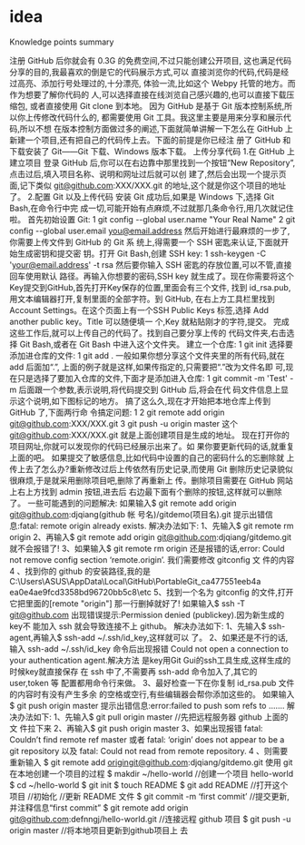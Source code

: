 idea
====

Knowledge points summary

注册 GitHub 后你就会有 0.3G 的免费空间,不过只能创建公开项目, 这也满足代码分享的目的,我最喜欢的倒是它的代码展示方式,可以 直接浏览你的代码,代码是经过高亮、添加行号处理过的,十分漂亮, 体验一流,比如这个 Webpy 托管的地方。而作为想要了解你代码的 人,可以选择直接在线浏览自己感兴趣的,也可以直接下载压缩包, 或者直接使用 Git clone 到本地。
因为 GitHub 是基于 Git 版本控制系统,所以你上传修改代码什么的, 都需要使用 Git 工具。我这里主要是用来分享和展示代码,所以不想 在版本控制方面做过多的阐述,下面就简单讲解一下怎么在 GitHub 上新建一个项目,还有把自己的代码传上去。下面的前提是你已经注 册了 GitHub 和下载安装了 Git——Git 下载、Windows 版本下载。 上传分享代码
1.在 GitHub 上建立项目
登录 GitHub 后,你可以在右边靠中那里找到一个按钮“New Repository”,点击过后,填入项目名称、说明和网址过后就可以创 建了,然后会出现一个提示页面,记下类似 git@github.com:XXX/XXX.git 的地址,这个就是你这个项目的地址了。 2.配置 Git 以及上传代码
安装 Git 成功后,如果是 Windows 下,选择 Git Bash,在命令行中完 成一切,可能开始有点麻烦,不过就那几条命令行,用几次就记住啦。 首先初始设置 Git:
1 git config --global user.name "Your Real Name" 2 git config --global
user.email you@email.address
然后开始进行最麻烦的一步了,你需要上传文件到 GitHub 的 Git 系 统上,得需要一个 SSH 密匙来认证,下面就开始生成密钥和提交密 钥。打开 Git Bash,创建 SSH key:
1 ssh-keygen -C 'your@email.address' -t rsa
然后要你输入 SSH 密匙的存放位置,可以不管,直接回车使用默认 路径。再输入你想要的密码,SSH key 就生成了。现在你需要将这个 Key提交到GitHub,首先打开Key保存的位置,里面会有三个文件, 找到 id_rsa.pub,用文本编辑器打开,复制里面的全部字符。到 GitHub, 在右上方工具栏里找到Account Settings。在这个页面上有一个SSH Public Keys 标签,选择 Add another public key。Title 可以随便填一 个,Key 就粘贴刚才的字符,提交。 完成这些工作后,就可以上传自己的代码了。找到自己要分享上传的 代码文件夹,右击选择 Git Bash,或者在 Git Bash 中进入这个文件夹。 建立一个仓库:
1 git init
选择要添加进仓库的文件:
1 git add .
一般如果你想分享这个文件夹里的所有代码,就在 add 后面加“.”, 上面的例子就是这样,如果传指定的,只需要把“.”改为文件名即 可,现在只是选择了要加入仓库的文件,下面才是添加进入仓库:
1 git commit -m 'Test'
-m 后面跟一个参数,表示说明,将代码提交到 GitHub 后,将会在代 码文件信息上显示这个说明,如下图标记的地方。 搞了这么久,现在才开始把本地仓库上传到 GitHub 了,下面两行命 令搞定问题:
1 2 git remote add origin git@github.com:XXX/XXX.git 3 git push -u origin master
这个 git@github.com:XXX/XXX.git 就是上面创建项目是生成的地址。 现在打开你的项目网址,你就可以发现你的代码已经展示出来了。如 果你要更新代码的话,就重复上面的吧。 如果提交了敏感信息,比如代码中设置的自己的密码什么的忘删除就 上传上去了怎么办?重新修改过后上传依然有历史记录,而使用 Git 删除历史记录貌似很麻烦,于是就采用删除项目吧,删除了再重新上 传。删除项目需要在 GitHub 网站上右上方找到 admin 按钮,进去后 右边最下面有个删除的按钮,这样就可以删除了。 一些可能遇到的问题解决:
如果输入$ git remote add origin git@github.com:djqiang(github 帐
号名)/gitdemo(项目名).git
提示出错信息:fatal: remote origin already exists.
解决办法如下:
1、先输入$ git remote rm origin
2、再输入$ git remote add origin git@github.com:djqiang/gitdemo.git 就不会报错了!
3、如果输入$ git remote rm origin 还是报错的话,error: Could not remove config section ‘remote.origin’. 我们需要修改 gitconfig 文 件的内容
4 、找到你的 github 的安装路径,我的是 C:\Users\ASUS\AppData\Local\GitHub\PortableGit_ca477551eeb4a ea0e4ae9fcd3358bd96720bb5c8\etc
5、找到一个名为 gitconfig 的文件,打开它把里面的[remote "origin"] 那一行删掉就好了!
如果输入$ ssh -T git@github.com
出现错误提示:Permission denied (publickey).因为新生成的key不 能加入 ssh 就会导致连接不上 github。
解决办法如下:
1、先输入$ ssh-agent,再输入$ ssh-add ~/.ssh/id_key,这样就可以 了。
2、如果还是不行的话,输入 ssh-add ~/.ssh/id_key 命令后出现报错 Could not open a connection to your authentication agent.解决方法
是key用Git Gui的ssh工具生成,这样生成的时候key就直接保存 在 ssh 中了,不需要再 ssh-add 命令加入了,其它的 user,token 等 配置都用命令行来做。
3、最好检查一下在你复制 id_rsa.pub 文件的内容时有没有产生多余 的空格或空行,有些编辑器会帮你添加这些的。
如果输入$ git push origin master
提示出错信息:error:failed to push som refs to ....... 解决办法如下:
1、先输入$ git pull origin master //先把远程服务器 github 上面的文 件拉下来
2、再输入$ git push origin master
3、如果出现报错 fatal: Couldn’t find remote ref master 或者 fatal: ‘origin’ does not appear to be a git repository 以及 fatal: Could not read from remote repository.
4 、则需要重新输入 $ git remote add origingit@github.com:djqiang/gitdemo.git
使用 git 在本地创建一个项目的过程
$ makdir ~/hello-world //创建一个项目 hello-world
$ cd ~/hello-world $ git init
$ touch README
$ git add README
//打开这个项目 //初始化
//更新 README 文件
$ git commit -m ‘first commit’ //提交更新,并注释信息“first commit”
$ git remote add origin git@github.com:defnngj/hello-world.git //连接远程 github 项目
$ git push -u origin master //将本地项目更新到github项目上 去


